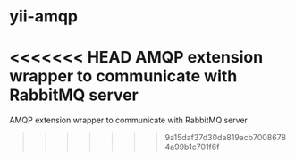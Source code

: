 yii-amqp
========

<<<<<<< HEAD
AMQP extension wrapper to communicate with RabbitMQ server
=======
AMQP extension wrapper to communicate with RabbitMQ server
>>>>>>> 9a15daf37d30da819acb70086784a99b1c701f6f
